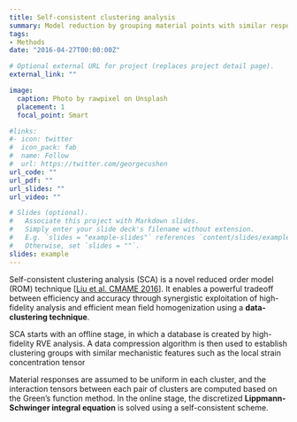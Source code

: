 ```yaml
---
title: Self-consistent clustering analysis
summary: Model reduction by grouping material points with similar responses.
tags:
- Methods
date: "2016-04-27T00:00:00Z"

# Optional external URL for project (replaces project detail page).
external_link: ""

image:
  caption: Photo by rawpixel on Unsplash
  placement: 1
  focal_point: Smart

#links:
#- icon: twitter
#  icon_pack: fab
#  name: Follow
#  url: https://twitter.com/georgecushen
url_code: ""
url_pdf: ""
url_slides: ""
url_video: ""

# Slides (optional).
#   Associate this project with Markdown slides.
#   Simply enter your slide deck's filename without extension.
#   E.g. `slides = "example-slides"` references `content/slides/example-slides.md`.
#   Otherwise, set `slides = ""`.
slides: example
---
```

Self-consistent clustering analysis (SCA) is a novel reduced order model (ROM) technique [[Liu et al. CMAME 2016](https://www.sciencedirect.com/science/article/pii/S0045782516301499)]. It enables a powerful tradeoff between efficiency and accuracy through synergistic exploitation of high-fidelity analysis and efficient mean field homogenization using a **data-clustering technique**. 

SCA starts with an offline stage, in which a database is created by high-fidelity RVE analysis.  A data compression algorithm is then used to establish clustering groups with similar mechanistic features such as the local strain concentration tensor

Material responses are assumed to be uniform in each cluster, and the interaction tensors between each pair of clusters are computed based on the Green’s function method. In the online stage, the discretized **Lippmann-Schwinger integral equation** is solved using a self-consistent scheme.
